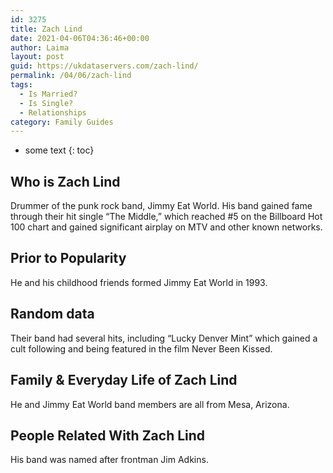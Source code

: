 ```yaml
---
id: 3275
title: Zach Lind
date: 2021-04-06T04:36:46+00:00
author: Laima
layout: post
guid: https://ukdataservers.com/zach-lind/
permalink: /04/06/zach-lind
tags:
  - Is Married?
  - Is Single?
  - Relationships
category: Family Guides
---
```


* some text
{: toc}


## Who is Zach Lind
                  
                  
                  
Drummer of the punk rock band, Jimmy Eat World. His band gained fame through their hit single &#8220;The Middle,&#8221; which reached #5 on the Billboard Hot 100 chart and gained significant airplay on MTV and other known networks.
                  
              
            
              
            
                
                
                
## Prior to Popularity
                  
                  
                  
He and his childhood friends formed Jimmy Eat World in 1993.
                  
              
            
              
            
                
                
                
## Random data
                  
                  
                  
Their band had several hits, including &#8220;Lucky Denver Mint&#8221; which gained a cult following and being featured in the film Never Been Kissed.
                  
              
            
              
            
                
                
                
## Family & Everyday Life of Zach Lind
                  
                  
                  
He and Jimmy Eat World band members are all from Mesa, Arizona.
                  
              
            
              
            
                
                
                
## People Related With Zach Lind
                  
                  
                  
His band was named after frontman Jim Adkins.
                  
              
            
              
            
                
              
            
              
              
            
            
              
            
          
          
          